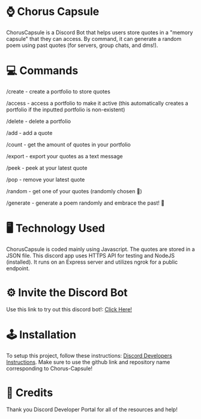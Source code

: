 # ⌚ Chorus Capsule
ChorusCapsule is a Discord Bot that helps users store quotes in a "memory capsule" that they can access. By command, it can generate a random poem using past quotes (for servers, group chats, and dms!).

# 💻 Commands
/create - create a portfolio to store quotes

/access - access a portfolio to make it active (this automatically creates a portfolio if the inputted portfolio is non-existent)

/delete - delete a portfolio

/add - add a quote

/count - get the amount of quotes in your portfolio

/export - export your quotes as a text message

/peek - peek at your latest quote

/pop - remove your latest quote

/random - get one of your quotes (randomly chosen 🎲)

/generate - generate a poem randomly and embrace the past! 📝

# 🖥 Technology Used
ChorusCapsule is coded mainly using Javascript. The quotes are stored in a JSON file. This discord app uses HTTPS API for testing and NodeJS (installed). It runs on an Express server and utilizes ngrok for a public endpoint.

# ⚙ Invite the Discord Bot
Use this link to try out this discord bot!: [Click Here!](https://discord.com/oauth2/authorize?client_id=1393045982937350256)

# 🕹 Installation
To setup this project, follow these instructions: [Discord Developers Instructions]((https://discord.com/developers/docs/quick-start/getting-started)). Make sure to use the github link and repository name corresponding to Chorus-Capsule!

# 🙏 Credits
Thank you Discord Developer Portal for all of the resources and help!
